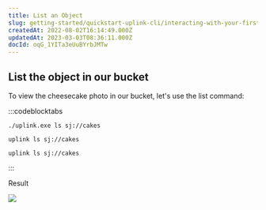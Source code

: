 ```yaml
---
title: List an Object
slug: getting-started/quickstart-uplink-cli/interacting-with-your-first-object/list-an-object
createdAt: 2022-08-02T16:14:49.000Z
updatedAt: 2023-03-03T08:36:11.000Z
docId: oqG_1YITa3eUuBYrbJMTw
---
```


## List the object in our bucket

To view the cheesecake photo in our bucket, let's use the list command:

:::codeblocktabs
```windows
./uplink.exe ls sj://cakes
```

```macos
uplink ls sj://cakes
```

```linux
uplink ls sj://cakes
```
:::

Result

![](https://archbee-image-uploads.s3.amazonaws.com/kv3plx2xmXcUGcVl4Lttj/Oi5zbmxWWcTU4hvoxhk_L_listobjects.png)


